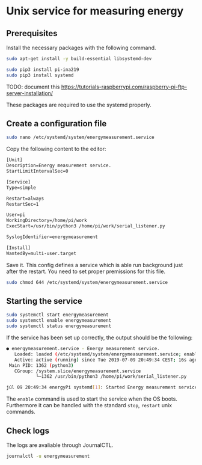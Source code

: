 # Unix service for measuring energy

## Prerequisites

Install the necessary packages with the following command.

```sh
sudo apt-get install -y build-essential libsystemd-dev

sudo pip3 install pi-ina219
sudo pip3 install systemd
```

TODO: document this
https://tutorials-raspberrypi.com/raspberry-pi-ftp-server-installation/

These packages are required to use the systemd properly.

## Create a configuration file

```sh
sudo nano /etc/systemd/system/energymeasurement.service
```

Copy the following content to the editor:

```txt
[Unit]
Description=Energy measurement service.
StartLimitIntervalSec=0

[Service]
Type=simple

Restart=always
RestartSec=1

User=pi
WorkingDirectory=/home/pi/work
ExecStart=/usr/bin/python3 /home/pi/work/serial_listener.py

SyslogIdentifier=energymeasurement

[Install]
WantedBy=multi-user.target
```

Save it. This config defines a service which is able run background just after the restart. You need to set proper premissions for this file.

```sh
sudo chmod 644 /etc/systemd/system/energymeasurement.service
```

## Starting the service

```sh
sudo systemctl start energymeasurement
sudo systemctl enable energymeasurement
sudo systemctl status energymeasurement
```

If the service has been set up correctly, the output should be the following:

```sh
● energymeasurement.service - Energy measurement service.
   Loaded: loaded (/etc/systemd/system/energymeasurement.service; enabled; vendor preset: enabled)
   Active: active (running) since Tue 2019-07-09 20:49:34 CEST; 16s ago
 Main PID: 1362 (python3)
   CGroup: /system.slice/energymeasurement.service
           └─1362 /usr/bin/python3 /home/pi/work/serial_listener.py

júl 09 20:49:34 energyPi systemd[1]: Started Energy measurement service..

```

The `enable` command is used to start the service when the OS boots. Furthermore it can be handled with the standard `stop`, `restart` unix commands.

## Check logs

The logs are avaliable through JournalCTL.

```sh
journalctl -u energymeasurement
```
